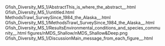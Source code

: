 Gfish_Diversity_MS_1/AbstractThis_is_where_the_abstract__.html
Gfish_Diversity_MS_1/untitled.html
MethodsTrawl_SurveySince_1984_the_Alaska__.html
Gfish_Diversity_MS_1/MethodsTrawl_SurveySince_1984_the_Alaska__.html
Gfish_Diversity_MS_1/ResultsEnvironmental_conditions_and_species_community__.html
figures/nMDS_Shallow/nMDS_Shallow&Deep.png
Gfish_Diversity_MS_1/DiscussionMain_message_from_each_figure__.html